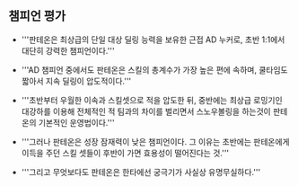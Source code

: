 챔피언 평가
----

* '''판테온은 최상급의 단일 대상 딜링 능력을 보유한 근접 AD 누커로, 초반 1:1에서 대단히 강력한 챔피언이다.'''

* '''AD 챔피언 중에서도 판테온은 스킬의 총계수가 가장 높은 편에 속하며, 쿨타임도 짧아서 지속 딜링이 압도적이다.'''

* '''초반부터 우월한 이속과 스킬셋으로 적을 압도한 뒤, 중반에는 최상급 로밍기인 대강하를 이용해 전체적인 적 팀과의 차이를 벌리면서 스노우볼링을 하는것이 판테온의 기본적인 운영법이다.'''

* '''그러나 판테온은 성장 잠재력이 낮은 챔피언이다. 그 이유는 초반에는 판테온에게 이득을 주던 스킬 셋들이 후반이 가면 효용성이 떨어진다는 것.'''

* '''그리고 무엇보다도 판테온은 한타에선 궁극기가 사실상 유명무실하다.'''
